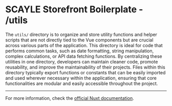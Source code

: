 # SCAYLE Storefront Boilerplate - /utils

The `utils/` directory is to organize and store utility functions and helper scripts that are not directly tied to the Vue components but are crucial across various parts of the application. This directory is ideal for code that performs common tasks, such as date formatting, string manipulation, complex calculations, or API data fetching functions. By centralizing these utilities in one directory, developers can maintain cleaner code, promote reusability, and improve the maintainability of their projects. Files within this directory typically export functions or constants that can be easily imported and used wherever necessary within the application, ensuring that core functionalities are modular and easily accessible throughout the project.

---

For more information, check the [official Nuxt documentation](https://nuxt.com/docs/guide/directory-structure/utils).

